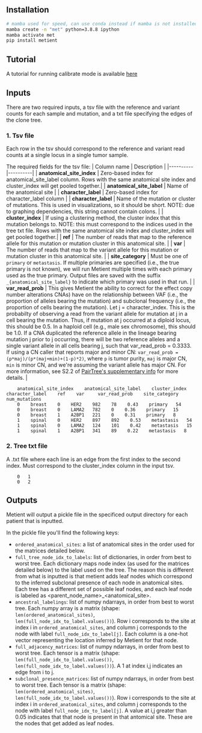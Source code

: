 

## Installation


```bash
# mamba used for speed, can use conda instead if mamba is not installed
mamba create -n "met" python=3.8.8 ipython
mamba activate met
pip install metient
```

## Tutorial
A tutorial for running calibrate mode is available [here](https://github.com/divyakoyy/metient/blob/main/tutorial/metient_calibrate_tutorial.ipynb)


## Inputs
There are two required inputs, a tsv file with the reference and variant counts for each sample and mutation, and a txt file specifying the edges of the clone tree.

### 1. **Tsv file**
Each row in the tsv should correspond to the reference and variant read counts at a single locus in a single tumor sample. 

The required fields for the tsv file:
| Column name | Description |
|----------|----------|
| **anatomical_site_index** | Zero-based index for anatomical_site_label column. Rows with the same anatomical site index and cluster_index will get pooled together.| 
| **anatomical_site_label** | Name of the anatomical site |
| **character_label** | Zero-based index for character_label column |
| **character_label** | Name of the mutation or cluster of mutations. This is used in visualizations, so it should be short. NOTE: due to graphing dependencies, this string cannot contain colons. |
| **cluster_index** | If using a clustering method, the cluster index that this mutation belongs to. NOTE: this must correspond to the indices used in the tree txt file. Rows with the same anatomical site index and cluster_index will get pooled together.|
| **ref** | The number of reads that map to the reference allele for this mutation or mutation cluster in this anatomical site. |
| **var** | The number of reads that map to the variant allele for this mutation or mutation cluster in this anatomical site. |
| **site_category** | Must be one of `primary` or `metastasis`. If multiple primaries are specified (i.e., the true primary is not known), we will run Metient multiple times with each primary used as the true primary. Output files are saved with the suffix `_{anatomical_site_label}` to indicate which primary was used in that run. |
| **var_read_prob** | This gives Metient the ability to correct for the effect copy number alterations CNAs) have on the relationship between VAF (i.e., the proportion of alleles bearing the mutation) and subclonal frequency (i.e., the proportion of cells bearing the mutation). Let j = character_index. This is the probabilty of observing a read from the variant allele for mutation at j in a cell bearing the mutation. Thus, if mutation at j occurred at a diploid locus, this should be 0.5. In a haploid cell (e.g., male sex chromosome), this should be 1.0. If a CNA duplicated the reference allele in the lineage bearing mutation j prior to j occurring, there will be two reference alleles and a single variant allele in all cells bearing j, such that var_read_prob = 0.3333. If using a CN caller that reports major and minor CN: `var_read_prob = (p*maj)/(p*(maj+min)+(1-p)*2)`, where `p` is tumor purity, `maj` is major CN, `min` is minor CN, and we're assuming the variant allele has major CN. For more information, see S2.2 of [PairTree's supplementary info](https://aacr.silverchair-cdn.com/aacr/content_public/journal/bloodcancerdiscov/3/3/10.1158_2643-3230.bcd-21-0092/9/bcd-21-0092_supplementary_information_suppsm_sf1-sf21.pdf?Expires=1709221974&Signature=dJH6~Dg-6gEb-S88i0wDGW28QZn16keQj34Vo2tAvJL2cUJrQo48afpHPp-a2zAwQa~ET6SDgw3hb3ITacB06GDUc3GYCdCgYtfPMjFGwygFj-Q9xf-c44VAvwiyliwsBXK1shZmURlFMwSjzkwRwasuWu50sMNmeJSoVyX3nQ-rRBlK93aDR5s9c0l-p4aGvTi6QmfKJPsxXaHB4Lz5yXSl3Xd~JPK-Y~ltC14epDRb~MiSPWUFCAiYetUXcQ7J7vd6b4XQKT9PnYkjQtUq55tLSoUkOGe5JkJ32NXCeoT~l-XD97pCeDYVDOYzAuOkAG0tDYrPebEh2TGTA3fnbA__&Key-Pair-Id=APKAIE5G5CRDK6RD3PGA) for more details. |


        anatomical_site_index    anatomical_site_label    cluster_index    character_label    ref    var     var_read_prob    site_category    num_mutations
        0    breast    0    HER2    982    78    0.43    primary   54 
        0    breast    0    LAMA2   782    0    0.36    primary   15
        0    breast    1    A2BP1   221    0    0.31    primary   8
        1    spinal    0    HER2    897    892    0.53    metastasis   54 
        1    spinal    0    LAMA2   124    101    0.42    metastasis   15
        1    spinal    1    A2BP1   341    89    0.22    metastasis   8
        
### 2. **Tree txt file**
A .txt file where each line is an edge from the first index to the second index. Must correspond to the cluster_index column in the input tsv. 

        0   1
        0   2


## Outputs

Metient will output a pickle file in the specificed output directory for each patient that is inputted. 

In the pickle file you'll find the following keys:
* `ordered_anatomical_sites`: a list of anatomical sites in the order used for the matrices detailed below.
* `full_tree_node_idx_to_labels`: list of dictionaries, in order from best to worst tree. Each dictionary maps node index (as used for the matrices detailed below) to the label used on the tree. The reason this is different from what is inputted is that metient adds leaf nodes which correspond to the inferred subclonal presence of each node in anatomical sites. Each tree has a different set of possible leaf nodes, and each leaf node is labeled as <parent_node_name>_<anatomical_site>.
* `ancestral_labelings`: list of numpy ndarrays, in order from best to worst tree. Each numpy array is a matrix (shape: `len(ordered_anatomical_sites)`, `len(full_node_idx_to_label.values())`). Row i corresponds to the site at index i in `ordered_anatomical_sites`, and column j corresponds to the node with label `full_node_idx_to_label[j]`. Each column is a one-hot vector representing the location inferred by Metient for that node.
* `full_adjacency_matrices`: list of numpy ndarrays, in order from best to worst tree. Each tensor is a matrix (shape: `len(full_node_idx_to_label.values())`, `len(full_node_idx_to_label.values())`). A 1 at index i,j indicates an edge from i to j.
* `subclonal_presence_matrices`: list of numpy ndarrays, in order from best to worst tree. Each tensor is a matrix (shape: `len(ordered_anatomical_sites)`, `len(full_node_idx_to_label.values())`). Row i corresponds to the site at index i in `ordered_anatomical_sites`, and column j corresponds to the node with label `full_node_idx_to_label[j]`. A value at i,j greater than 0.05 indicates that that node is present in that antomical site. These are the nodes that get added as leaf nodes.
